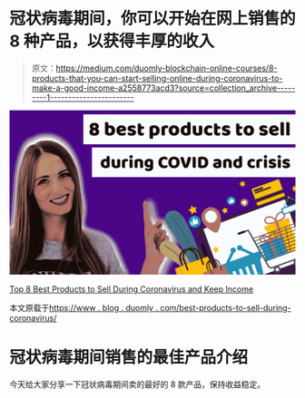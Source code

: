 # 冠状病毒期间，你可以开始在网上销售的 8 种产品，以获得丰厚的收入

> 原文：<https://medium.com/duomly-blockchain-online-courses/8-products-that-you-can-start-selling-online-during-coronavirus-to-make-a-good-income-a2558773acd3?source=collection_archive---------1----------------------->

![](img/78611bb1bb4673b98dd523f094ea06b9.png)

[Top 8 Best Products to Sell During Coronavirus and Keep Income](https://www.blog.duomly.com/best-products-to-sell-during-coronavirus/)

本文原载于[https://www . blog . duomly . com/best-products-to-sell-during-coronavirus/](https://www.blog.duomly.com/best-products-to-sell-during-coronavirus/)

# 冠状病毒期间销售的最佳产品介绍

今天给大家分享一下冠状病毒期间卖的最好的 8 款产品，保持收益稳定。